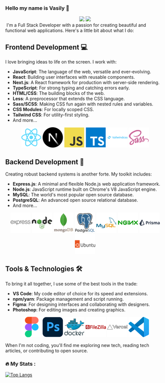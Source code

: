 ### Hello my name is Vasily 👋
<div id="header" align="center">
  <img src="https://media.giphy.com/media/M9gbBd9nbDrOTu1Mqx/giphy.gif" width="64"/>
   <a href="https://t.me/rvk1986">
  <img src="https://img.shields.io/badge/Telegram-blue?logo=telegram&logoColor=white" width="64"/>
   </a>
</div>
<img src="https://komarev.com/ghpvc/?username=rvkpyati&style=flat-square&color=blue" alt=""/>
I'm a Full Stack Developer with a passion for creating beautiful and functional web applications. Here's a little bit about what I do:

## Frontend Development 💻
I love bringing ideas to life on the screen. I work with:
- **JavaScript**: The language of the web, versatile and ever-evolving.
- **React**: Building user interfaces with reusable components.
- **Next.js**: A React framework for production with server-side rendering.
- **TypeScript**: For strong typing and catching errors early.
- **HTML/CSS**: The building blocks of the web.
- **Less**: A preprocessor that extends the CSS language.
- **Sass/SCSS**: Making CSS fun again with nested rules and variables.
- **CSS Modules**: For locally scoped CSS.
- **Tailwind CSS**: For utility-first styling.
- And more...
<div id="header" align="center">
  <img src="https://github.com/devicons/devicon/blob/master/icons/react/react-original.svg" width="64"/>
  <img src="https://github.com/devicons/devicon/blob/master/icons/nextjs/nextjs-original.svg" width="64"/>
  <img src="https://github.com/devicons/devicon/blob/master/icons/javascript/javascript-original.svg" width="64"/>
  <img src="https://github.com/devicons/devicon/blob/master/icons/typescript/typescript-original.svg" width="64"/>
  <img src="https://github.com/devicons/devicon/blob/master/icons/tailwindcss/tailwindcss-plain-wordmark.svg" width="64"/>
  <img src="https://github.com/devicons/devicon/blob/master/icons/sass/sass-original.svg" width="64"/>
</div>

## Backend Development 🧰
Creating robust backend systems is another forte. My toolkit includes:
- **Express.js**: A minimal and flexible Node.js web application framework.
- **Node.js**: JavaScript runtime built on Chrome's V8 JavaScript engine.
- **MySQL**: The world's most popular open source database.
- **PostgreSQL**: An advanced open source relational database.
- And more...
<div id="header" align="center">
  <img src="https://github.com/devicons/devicon/blob/master/icons/express/express-original-wordmark.svg" width="64"/>
  <img src="https://github.com/devicons/devicon/blob/master/icons/nodejs/nodejs-original-wordmark.svg" width="64"/>
  <img src="https://github.com/devicons/devicon/blob/master/icons/mongodb/mongodb-original-wordmark.svg" width="64"/>
  <img src="https://github.com/devicons/devicon/blob/master/icons/postgresql/postgresql-original-wordmark.svg" width="64"/>
  <img src="https://github.com/devicons/devicon/blob/master/icons/mysql/mysql-original-wordmark.svg" width="64"/>
  <img src="https://github.com/devicons/devicon/blob/master/icons/nginx/nginx-original.svg" width="64"/>
  <img src="https://github.com/devicons/devicon/blob/master/icons/prisma/prisma-original-wordmark.svg" width="64"/>
  <img src="https://github.com/devicons/devicon/blob/master/icons/ubuntu/ubuntu-original-wordmark.svg" width="64"/>
</div>

## Tools & Technologies 🛠️
To bring it all together, I use some of the best tools in the trade:
- **VS Code**: My code editor of choice for its speed and extensions.
- **npm/yarn**: Package management and script running.
- **Figma**: For designing interfaces and collaborating with designers.
- **Photoshop**: For editing images and creating graphics.
<div id="header" align="center">
  <img src="https://github.com/devicons/devicon/blob/master/icons/figma/figma-original.svg" width="64"/>
  <img src="https://github.com/devicons/devicon/blob/master/icons/photoshop/photoshop-original.svg" width="64"/>
  <img src="https://github.com/devicons/devicon/blob/master/icons/docker/docker-original-wordmark.svg" width="64"/>
  <img src="https://github.com/devicons/devicon/blob/master/icons/filezilla/filezilla-original-wordmark.svg" width="64"/>
  <img src="https://github.com/devicons/devicon/blob/master/icons/vercel/vercel-line-wordmark.svg" width="64"/>
  <img src="https://github.com/devicons/devicon/blob/master/icons/vscode/vscode-original.svg" width="64"/>
</div>

When I'm not coding, you'll find me exploring new tech, reading tech articles, or contributing to open source.

### :fire: My Stats :
[![Top Langs](https://github-readme-stats.vercel.app/api/top-langs/?username=rvkpyati&layout=compact&theme=vision-friendly-dark)](https://github.com/anuraghazra/github-readme-stats)

<!--
**RVKPYATI/rvkpyati** is a ✨ _special_ ✨ repository because its `README.md` (this file) appears on your GitHub profile.

Here are some ideas to get you started:

- 🔭 I’m currently working on ...
- 🌱 I’m currently learning ...
- 👯 I’m looking to collaborate on ...
- 🤔 I’m looking for help with ...
- 💬 Ask me about ...
- 📫 How to reach me: ...
- 😄 Pronouns: ...
- ⚡ Fun fact: ...
-->
